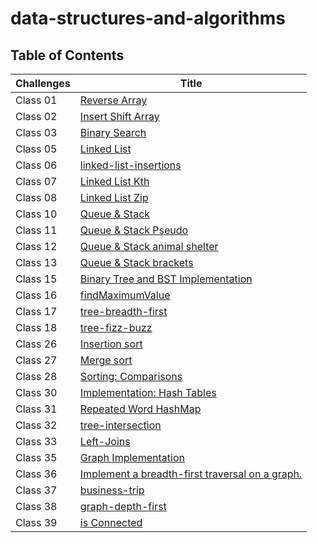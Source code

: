 # data-structures-and-algorithms

## Table of Contents

| Challenges | Title                                                                         |
|------------|-------------------------------------------------------------------------------|
| Class 01   | [Reverse Array](./java-challenges-cc1/README.md)                              |
| Class 02   | [Insert Shift Array](./java-challenges-cc2/README.md)                         |
| Class 03   | [Binary Search](./java-challenges-cc3/README.md)                              |
| Class 05   | [Linked List](./java-challenges-cc5/README.md)                                |
| Class 06   | [linked-list-insertions](./java-challenge-cc6/README.md)                      |
| Class 07   | [Linked List Kth](challenge-cc7/README.md)                                    |
| Class 08   | [Linked List Zip](challenge-cc8/README.md)                                    |
| Class 10   | [Queue & Stack](challenge-cc10/README.md)                                     |
| Class 11   | [Queue & Stack Pseudo ](challenge-cc11/README.md)                             |
| Class 12   | [Queue & Stack animal shelter](challenge-cc12/README.md)                      |
| Class 13   | [Queue & Stack brackets](challenge-cc13/README.md)                            |
| Class 15   | [Binary Tree and BST Implementation](challenge-cc15/README.md)                |
| Class 16   | [findMaximumValue](challenge-cc16/README.md)                                  |
| Class 17   | [tree-breadth-first](challenge-cc17/README.md)                                |
| Class 18   | [tree-fizz-buzz](challenge-cc18/README.md)                                    |
| Class 26   | [Insertion sort ](challenge-cc26/README.md)                                   |
| Class 27   | [Merge sort ](challenge-cc27/README.md)                                       |
| Class 28   | [Sorting: Comparisons ](challenge-cc28/README.md)                             |
| Class 30   | [ Implementation: Hash Tables ](challenge-cc30/README.md)                     |
| Class 31   | [  Repeated Word HashMap ](challenge-cc31/README.md)                          |
| Class 32   | [ tree-intersection ](challenge-cc32/README.md)                               |
| Class 33   | [ Left-Joins ](challenge-cc33/README.md)                                      |
| Class 35   | [ Graph Implementation ](challenge-cc35/README.md)                            |
| Class 36   | [ Implement a breadth-first traversal on a graph. ](challenge-cc36/README.md) |
| Class 37   | [business-trip ](challenge-cc37/README.md)                                    |
| Class 38   | [graph-depth-first ](challenge-cc38/README.md)                                |
| Class 39   | [ is Connected ](challenge-cc38/README.md)                                    |



















